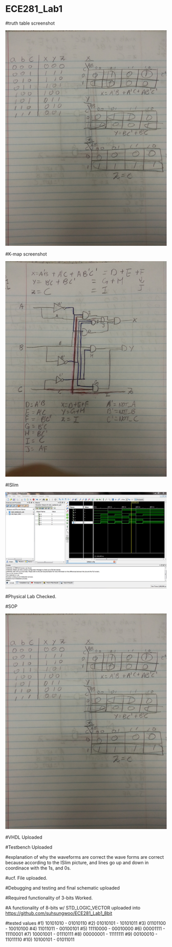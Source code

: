 ECE281_Lab1
===========


#truth table screenshot

![Screenshot](Truth_Table.jpg)

#K-map screenshot

![Screenshot](k-map_diagram.jpg)

#ISlim

![Screenshot](Screenshot.JPG)

#Physical Lab
Checked.

#SOP

![Screenshot](SOP.jpg)

#VHDL
Uploaded

#Testbench
Uploaded

#explanation of why the waveforms are correct
the wave forms are correct because according to the ISlim picture, and lines go up and down in coordinace with the 1s, and 0s. 

#ucf. File
uploaded.

#Debugging and testing and final schematic
uploaded

#Required functionality of 3-bits
Worked.

#A functionality of 8-bits w/ STD_LOGIC_VECTOR
uploaded into https://github.com/suhsungwoo/ECE281_Lab1_8bit

#tested values
#1) 10101010 - 01010110
#2) 01010101 - 10101011
#3) 01101100 - 10010100
#4) 11011011 - 00100101
#5) 11110000 - 00010000
#6) 00001111 - 11110001
#7) 10001001 - 01110111
#8) 00000001 - 11111111
#9) 00100010 - 11011110
#10) 10100101 - 01011011
